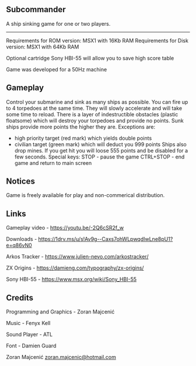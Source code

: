 Subcommander
-------------
A ship sinking game for one or two players.

-------------
Requirements for ROM version: MSX1 with 16Kb RAM
Requirements for Disk version: MSX1 with 64Kb RAM

Optional cartridge Sony HBI-55 will allow you to save high score table

Game was developed for a 50Hz machine

Gameplay
--------
Control your submarine and sink as many ships as possible. You can fire up to 4 torpedoes at the same time.
They will slowly accelerate and will take some time to reload.
There is a layer of indestructible obstacles (plastic floatsome) which will destroy your torpedoes and provide no points.
Sunk ships provide more points the higher they are. Exceptions are:
- high priority target (red mark) which yields double points
- civilian target (green mark) which will deduct you 999 points
Ships also drop mines. If you get hit you will loose 555 points and be disabled for a few seconds.
Special keys:
STOP - pause the game
CTRL+STOP - end game and return to main screen

Notices
-------
Game is freely available for play and non-commerical distribution.

Links
------
Gameplay video - https://youtu.be/-2Q6cSR2f_w

Downloads - https://1drv.ms/u/s!Av9g--Caxs7ohWLpwqdIwLne8pU1?e=q86vN0

Arkos Tracker - https://www.julien-nevo.com/arkostracker/

ZX Origins - https://damieng.com/typography/zx-origins/

Sony HBI-55 - https://www.msx.org/wiki/Sony_HBI-55

Credits
-------
Programming and Graphics - Zoran Majcenić

Music - Fenyx Kell

Sound Player - ATL

Font - Damien Guard

Zoran Majcenić
zoran.majcenic@hotmail.com
